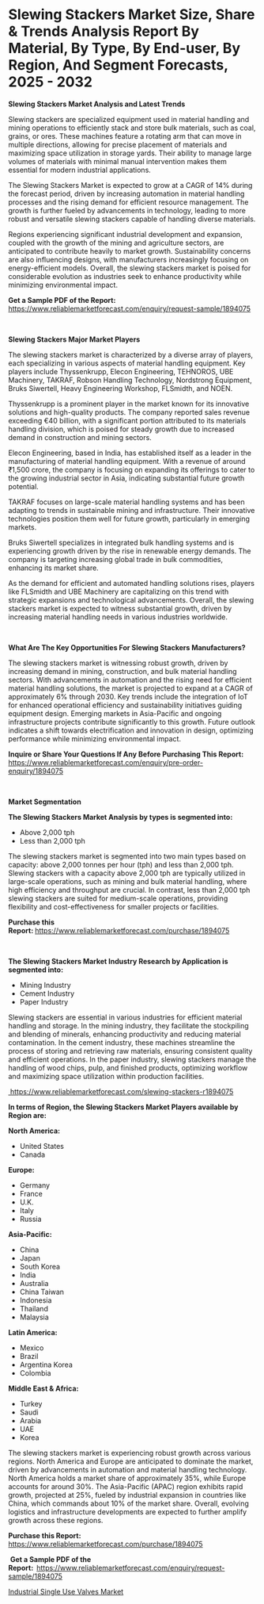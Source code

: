 <p><h1>Slewing Stackers Market Size, Share & Trends Analysis Report By Material, By Type, By End-user, By Region, And Segment Forecasts, 2025 - 2032</h1></p><p><strong>Slewing Stackers Market Analysis and Latest Trends</strong></p>
<p><p>Slewing stackers are specialized equipment used in material handling and mining operations to efficiently stack and store bulk materials, such as coal, grains, or ores. These machines feature a rotating arm that can move in multiple directions, allowing for precise placement of materials and maximizing space utilization in storage yards. Their ability to manage large volumes of materials with minimal manual intervention makes them essential for modern industrial applications.</p><p>The Slewing Stackers Market is expected to grow at a CAGR of 14% during the forecast period, driven by increasing automation in material handling processes and the rising demand for efficient resource management. The growth is further fueled by advancements in technology, leading to more robust and versatile slewing stackers capable of handling diverse materials. </p><p>Regions experiencing significant industrial development and expansion, coupled with the growth of the mining and agriculture sectors, are anticipated to contribute heavily to market growth. Sustainability concerns are also influencing designs, with manufacturers increasingly focusing on energy-efficient models. Overall, the slewing stackers market is poised for considerable evolution as industries seek to enhance productivity while minimizing environmental impact.</p></p>
<p><strong>Get a Sample PDF of the Report:&nbsp;</strong> <a href="https://www.reliablemarketforecast.com/enquiry/request-sample/1894075?utm_campaign=1842&utm_medium=2&utm_source=Github&utm_content=ia&utm_term=01032025&utm_id=slewing-stackers">https://www.reliablemarketforecast.com/enquiry/request-sample/1894075</a></p>
<p>&nbsp;</p>
<p><strong>Slewing Stackers Major Market Players</strong></p>
<p><p>The slewing stackers market is characterized by a diverse array of players, each specializing in various aspects of material handling equipment. Key players include Thyssenkrupp, Elecon Engineering, TEHNOROS, UBE Machinery, TAKRAF, Robson Handling Technology, Nordstrong Equipment, Bruks Siwertell, Heavy Engineering Workshop, FLSmidth, and NOEN.</p><p>Thyssenkrupp is a prominent player in the market known for its innovative solutions and high-quality products. The company reported sales revenue exceeding €40 billion, with a significant portion attributed to its materials handling division, which is poised for steady growth due to increased demand in construction and mining sectors.</p><p>Elecon Engineering, based in India, has established itself as a leader in the manufacturing of material handling equipment. With a revenue of around ₹1,500 crore, the company is focusing on expanding its offerings to cater to the growing industrial sector in Asia, indicating substantial future growth potential.</p><p>TAKRAF focuses on large-scale material handling systems and has been adapting to trends in sustainable mining and infrastructure. Their innovative technologies position them well for future growth, particularly in emerging markets.</p><p>Bruks Siwertell specializes in integrated bulk handling systems and is experiencing growth driven by the rise in renewable energy demands. The company is targeting increasing global trade in bulk commodities, enhancing its market share.</p><p>As the demand for efficient and automated handling solutions rises, players like FLSmidth and UBE Machinery are capitalizing on this trend with strategic expansions and technological advancements. Overall, the slewing stackers market is expected to witness substantial growth, driven by increasing material handling needs in various industries worldwide.</p></p>
<p>&nbsp;</p>
<p><strong>What Are The Key Opportunities For Slewing Stackers Manufacturers?</strong></p>
<p><p>The slewing stackers market is witnessing robust growth, driven by increasing demand in mining, construction, and bulk material handling sectors. With advancements in automation and the rising need for efficient material handling solutions, the market is projected to expand at a CAGR of approximately 6% through 2030. Key trends include the integration of IoT for enhanced operational efficiency and sustainability initiatives guiding equipment design. Emerging markets in Asia-Pacific and ongoing infrastructure projects contribute significantly to this growth. Future outlook indicates a shift towards electrification and innovation in design, optimizing performance while minimizing environmental impact.</p></p>
<p><strong>Inquire or Share Your Questions If Any Before Purchasing This Report:</strong> <a href="https://www.reliablemarketforecast.com/enquiry/pre-order-enquiry/1894075?utm_campaign=1842&utm_medium=2&utm_source=Github&utm_content=ia&utm_term=01032025&utm_id=slewing-stackers">https://www.reliablemarketforecast.com/enquiry/pre-order-enquiry/1894075</a></p>
<p>&nbsp;</p>
<p><strong>Market Segmentation</strong></p>
<p><strong>The Slewing Stackers Market Analysis by types is segmented into:</strong></p>
<p><ul><li>Above 2,000 tph</li><li>Less than 2,000 tph</li></ul></p>
<p><p>The slewing stackers market is segmented into two main types based on capacity: above 2,000 tonnes per hour (tph) and less than 2,000 tph. Slewing stackers with a capacity above 2,000 tph are typically utilized in large-scale operations, such as mining and bulk material handling, where high efficiency and throughput are crucial. In contrast, less than 2,000 tph slewing stackers are suited for medium-scale operations, providing flexibility and cost-effectiveness for smaller projects or facilities.</p></p>
<p><strong>Purchase this Report:&nbsp;</strong><a href="https://www.reliablemarketforecast.com/purchase/1894075?utm_campaign=1842&utm_medium=2&utm_source=Github&utm_content=ia&utm_term=01032025&utm_id=slewing-stackers">https://www.reliablemarketforecast.com/purchase/1894075</a></p>
<p>&nbsp;</p>
<p><strong>The Slewing Stackers Market Industry Research by Application is segmented into:</strong></p>
<p><ul><li>Mining Industry</li><li>Cement Industry</li><li>Paper Industry</li></ul></p>
<p><p>Slewing stackers are essential in various industries for efficient material handling and storage. In the mining industry, they facilitate the stockpiling and blending of minerals, enhancing productivity and reducing material contamination. In the cement industry, these machines streamline the process of storing and retrieving raw materials, ensuring consistent quality and efficient operations. In the paper industry, slewing stackers manage the handling of wood chips, pulp, and finished products, optimizing workflow and maximizing space utilization within production facilities.</p></p>
<p><a href="https://www.reliablemarketforecast.com/slewing-stackers-r1894075?utm_campaign=1842&utm_medium=2&utm_source=Github&utm_content=ia&utm_term=01032025&utm_id=slewing-stackers">&nbsp;https://www.reliablemarketforecast.com/slewing-stackers-r1894075</a></p>
<p><strong>In terms of Region, the Slewing Stackers Market Players available by Region are:</strong></p>
<p>
    <p> <strong> North America: </strong>
        <ul>
            <li>United States</li>
            <li>Canada</li>
        </ul>
        </p> 
    <p> <strong> Europe: </strong>
        <ul>
            <li>Germany</li>
            <li>France</li>
            <li>U.K.</li>
            <li>Italy</li>
            <li>Russia</li>
        </ul>
        </p> 
    <p> <strong> Asia-Pacific: </strong>
        <ul>
            <li>China</li>
            <li>Japan</li>
            <li>South Korea</li>
            <li>India</li>
            <li>Australia</li>
            <li>China Taiwan</li>
            <li>Indonesia</li>
            <li>Thailand</li>
            <li>Malaysia</li>
        </ul>
        </p> 
    <p> <strong> Latin America: </strong>
        <ul>
            <li>Mexico</li>
            <li>Brazil</li>
            <li>Argentina Korea</li>
            <li>Colombia</li>
        </ul>
        </p> 
    <p> <strong> Middle East & Africa: </strong>
        <ul>
            <li>Turkey</li>
            <li>Saudi</li>
            <li>Arabia</li>
            <li>UAE</li>
            <li>Korea</li>
        </ul>
    </p>
    </p>
<p><p>The slewing stackers market is experiencing robust growth across various regions. North America and Europe are anticipated to dominate the market, driven by advancements in automation and material handling technology. North America holds a market share of approximately 35%, while Europe accounts for around 30%. The Asia-Pacific (APAC) region exhibits rapid growth, projected at 25%, fueled by industrial expansion in countries like China, which commands about 10% of the market share. Overall, evolving logistics and infrastructure developments are expected to further amplify growth across these regions.</p></p>
<p><strong>Purchase this Report: </strong><a href="https://www.reliablemarketforecast.com/purchase/1894075?utm_campaign=1842&utm_medium=2&utm_source=Github&utm_content=ia&utm_term=01032025&utm_id=slewing-stackers">https://www.reliablemarketforecast.com/purchase/1894075</a></p>
<p>&nbsp;<strong>Get a Sample PDF of the Report:&nbsp;&nbsp;</strong><a href="https://www.reliablemarketforecast.com/enquiry/request-sample/1894075?utm_campaign=1842&utm_medium=2&utm_source=Github&utm_content=ia&utm_term=01032025&utm_id=slewing-stackers">https://www.reliablemarketforecast.com/enquiry/request-sample/1894075</a></p>
<p><strong></strong></p>
<p><p><a href="https://github.com/gulaimolin/Market-Research-Report-List-7/blob/main/industrial-single-use-valves-market.md?utm_campaign=1842&utm_medium=2&utm_source=Github&utm_content=ia&utm_term=01032025&utm_id=slewing-stackers">Industrial Single Use Valves Market</a></p></p>